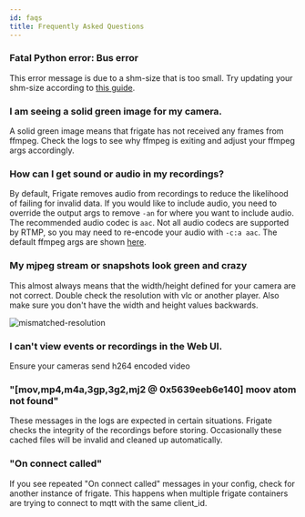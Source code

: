```yaml
---
id: faqs
title: Frequently Asked Questions
---
```


### Fatal Python error: Bus error

This error message is due to a shm-size that is too small. Try updating your shm-size according to [this guide](/installation#calculating-required-shm-size).

### I am seeing a solid green image for my camera.

A solid green image means that frigate has not received any frames from ffmpeg. Check the logs to see why ffmpeg is exiting and adjust your ffmpeg args accordingly.

### How can I get sound or audio in my recordings?

By default, Frigate removes audio from recordings to reduce the likelihood of failing for invalid data. If you would like to include audio, you need to override the output args to remove `-an` for where you want to include audio. The recommended audio codec is `aac`. Not all audio codecs are supported by RTMP, so you may need to re-encode your audio with `-c:a aac`. The default ffmpeg args are shown [here](configuration/index#ffmpeg).

### My mjpeg stream or snapshots look green and crazy

This almost always means that the width/height defined for your camera are not correct. Double check the resolution with vlc or another player. Also make sure you don't have the width and height values backwards.

![mismatched-resolution](/img/mismatched-resolution.jpg)

### I can't view events or recordings in the Web UI.

Ensure your cameras send h264 encoded video

### "[mov,mp4,m4a,3gp,3g2,mj2 @ 0x5639eeb6e140] moov atom not found"

These messages in the logs are expected in certain situations. Frigate checks the integrity of the recordings before storing. Occasionally these cached files will be invalid and cleaned up automatically.

### "On connect called"

If you see repeated "On connect called" messages in your config, check for another instance of frigate. This happens when multiple frigate containers are trying to connect to mqtt with the same client_id.
